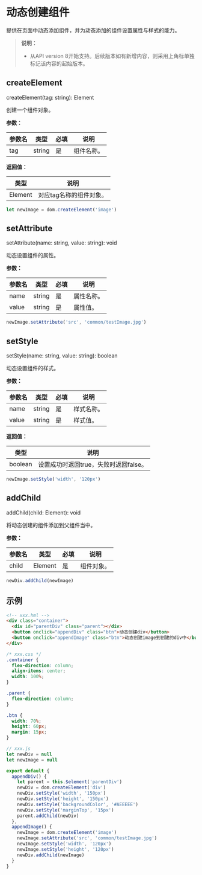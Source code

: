# 动态创建组件
<!--Kit: ArkUI-->
<!--Subsystem: ArkUI-->
<!--Owner: @seaside_wu1-->
<!--Designer: @shiyu_huang-->
<!--Tester: @TerryTsao-->
<!--Adviser: @HelloCrease-->

提供在页面中动态添加组件，并为动态添加的组件设置属性与样式的能力。

>  **说明：**
>
> - 从API version 8开始支持。后续版本如有新增内容，则采用上角标单独标记该内容的起始版本。


## createElement

createElement(tag: string): Element

创建一个组件对象。

**参数：** 

| 参数名     | 类型       | 必填   | 说明      |
| ------- | ------------ | ---- | ------- |
| tag | string | 是    | 组件名称。 |

**返回值：** 

| 类型        | 说明            |
| ----------- | ------------- |
| Element | 对应tag名称的组件对象。 |

```js
let newImage = dom.createElement('image')
```


## setAttribute

setAttribute(name: string, value: string): void

动态设置组件的属性。

**参数：** 

| 参数名     | 类型       | 必填   | 说明      |
| ------- | ------------ | ---- | ------- |
| name | string | 是    | 属性名称。 |
| value | string | 是    | 属性值。 |

```js
newImage.setAttribute('src', 'common/testImage.jpg')
```


## setStyle

setStyle(name: string, value: string): boolean

动态设置组件的样式。

**参数：** 

| 参数名     | 类型       | 必填   | 说明      |
| ------- | ------------ | ---- | ------- |
| name | string |  是    | 样式名称。 |
| value | string |  是    | 样式值。 |

**返回值：** 

| 类型        | 说明            |
| ----------- | ------------- |
| boolean | 设置成功时返回true，失败时返回false。 |

```js
newImage.setStyle('width', '120px')
```


## addChild

addChild(child: Element): void

将动态创建的组件添加到父组件当中。

**参数：** 

| 参数名     | 类型       | 必填   | 说明    |
| ------- | ------------ | ---- | ------- |
| child | Element | 是    | 组件对象。 |

```js
newDiv.addChild(newImage)
```


## 示例

```html
<!-- xxx.hml -->
<div class="container">
  <div id="parentDiv" class="parent"></div>
  <button onclick="appendDiv" class="btn">动态创建div</button>
  <button onclick="appendImage" class="btn">动态创建image到创建的div中</button>
</div>
```

```css
/* xxx.css */
.container {
  flex-direction: column;
  align-items: center;
  width: 100%;
}

.parent {
  flex-direction: column;
}

.btn {
  width: 70%;
  height: 60px;
  margin: 15px;
}
```

```js
// xxx.js
let newDiv = null
let newImage = null

export default {
  appendDiv() {
    let parent = this.$element('parentDiv')
    newDiv = dom.createElement('div')
    newDiv.setStyle('width', '150px')
    newDiv.setStyle('height', '150px')
    newDiv.setStyle('backgroundColor', '#AEEEEE')
    newDiv.setStyle('marginTop', '15px')
    parent.addChild(newDiv)
  },
  appendImage() {
    newImage = dom.createElement('image')
    newImage.setAttribute('src', 'common/testImage.jpg')
    newImage.setStyle('width', '120px')
    newImage.setStyle('height', '120px')
    newDiv.addChild(newImage)
  }
}
```